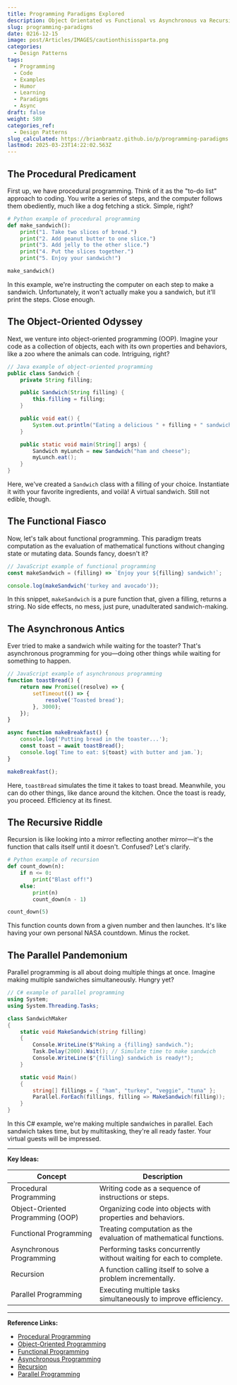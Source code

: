```yaml
---
title: Programming Paradigms Explored
description: Object Orientated vs Functional vs Asynchronous va Recursive vs Parallel
slug: programming-paradigms
date: 0216-12-15
image: post/Articles/IMAGES/cautionthisissparta.png
categories:
  - Design Patterns
tags:
  - Programming
  - Code
  - Examples
  - Humor
  - Learning
  - Paradigms
  - Async
draft: false
weight: 589
categories_ref:
  - Design Patterns
slug_calculated: https://brianbraatz.github.io/p/programming-paradigms
lastmod: 2025-03-23T14:22:02.563Z
---
```

## The Procedural Predicament

First up, we have procedural programming. Think of it as the "to-do list" approach to coding. You write a series of steps, and the computer follows them obediently, much like a dog fetching a stick. Simple, right?

```python
# Python example of procedural programming
def make_sandwich():
    print("1. Take two slices of bread.")
    print("2. Add peanut butter to one slice.")
    print("3. Add jelly to the other slice.")
    print("4. Put the slices together.")
    print("5. Enjoy your sandwich!")

make_sandwich()
```

In this example, we're instructing the computer on each step to make a sandwich. Unfortunately, it won't actually make you a sandwich, but it'll print the steps. Close enough.

## The Object-Oriented Odyssey

Next, we venture into object-oriented programming (OOP). Imagine your code as a collection of objects, each with its own properties and behaviors, like a zoo where the animals can code. Intriguing, right?

```java
// Java example of object-oriented programming
public class Sandwich {
    private String filling;

    public Sandwich(String filling) {
        this.filling = filling;
    }

    public void eat() {
        System.out.println("Eating a delicious " + filling + " sandwich.");
    }

    public static void main(String[] args) {
        Sandwich myLunch = new Sandwich("ham and cheese");
        myLunch.eat();
    }
}
```

Here, we've created a `Sandwich` class with a filling of your choice. Instantiate it with your favorite ingredients, and voilà! A virtual sandwich. Still not edible, though.

## The Functional Fiasco

Now, let's talk about functional programming. This paradigm treats computation as the evaluation of mathematical functions without changing state or mutating data. Sounds fancy, doesn't it?

```javascript
// JavaScript example of functional programming
const makeSandwich = (filling) => `Enjoy your ${filling} sandwich!`;

console.log(makeSandwich('turkey and avocado'));
```

In this snippet, `makeSandwich` is a pure function that, given a filling, returns a string. No side effects, no mess, just pure, unadulterated sandwich-making.

## The Asynchronous Antics

Ever tried to make a sandwich while waiting for the toaster? That's asynchronous programming for you—doing other things while waiting for something to happen.

```javascript
// JavaScript example of asynchronous programming
function toastBread() {
    return new Promise((resolve) => {
        setTimeout(() => {
            resolve('Toasted bread');
        }, 3000);
    });
}

async function makeBreakfast() {
    console.log('Putting bread in the toaster...');
    const toast = await toastBread();
    console.log(`Time to eat: ${toast} with butter and jam.`);
}

makeBreakfast();
```

Here, `toastBread` simulates the time it takes to toast bread. Meanwhile, you can do other things, like dance around the kitchen. Once the toast is ready, you proceed. Efficiency at its finest.

## The Recursive Riddle

Recursion is like looking into a mirror reflecting another mirror—it's the function that calls itself until it doesn't. Confused? Let's clarify.

```python
# Python example of recursion
def count_down(n):
    if n <= 0:
        print("Blast off!")
    else:
        print(n)
        count_down(n - 1)

count_down(5)
```

This function counts down from a given number and then launches. It's like having your own personal NASA countdown. Minus the rocket.

## The Parallel Pandemonium

Parallel programming is all about doing multiple things at once. Imagine making multiple sandwiches simultaneously. Hungry yet?

```csharp
// C# example of parallel programming
using System;
using System.Threading.Tasks;

class SandwichMaker
{
    static void MakeSandwich(string filling)
    {
        Console.WriteLine($"Making a {filling} sandwich.");
        Task.Delay(2000).Wait(); // Simulate time to make sandwich
        Console.WriteLine($"{filling} sandwich is ready!");
    }

    static void Main()
    {
        string[] fillings = { "ham", "turkey", "veggie", "tuna" };
        Parallel.ForEach(fillings, filling => MakeSandwich(filling));
    }
}
```

In this C# example, we're making multiple sandwiches in parallel. Each sandwich takes time, but by multitasking, they're all ready faster. Your virtual guests will be impressed.

<!-- 
## The Conclusion Conundrum

We've journeyed through various programming paradigms, each with its own flavor and quirks. Whether you're organizing your code like a to-do list, creating a zoo of objects, embracing mathematical purity, multitasking like a pro, or getting lost in mirrors, there's a paradigm for you.

Remember, the best way to master these paradigms is to practice, experiment, and, most importantly, have fun. And maybe, just maybe, make a real sandwich to fuel your coding adventures.

Bon appétit!
-->

***

**Key Ideas:**

| Concept                           | Description                                                         |
| --------------------------------- | ------------------------------------------------------------------- |
| Procedural Programming            | Writing code as a sequence of instructions or steps.                |
| Object-Oriented Programming (OOP) | Organizing code into objects with properties and behaviors.         |
| Functional Programming            | Treating computation as the evaluation of mathematical functions.   |
| Asynchronous Programming          | Performing tasks concurrently without waiting for each to complete. |
| Recursion                         | A function calling itself to solve a problem incrementally.         |
| Parallel Programming              | Executing multiple tasks simultaneously to improve efficiency.      |

***

**Reference Links:**

* [Procedural Programming](https://en.wikipedia.org/wiki/Procedural_programming)
* [Object-Oriented Programming](https://en.wikipedia.org/wiki/Object-oriented_programming)
* [Functional Programming](https://en.wikipedia.org/wiki/Functional_programming)
* [Asynchronous Programming](https://en.wikipedia.org/wiki/Asynchronous_programming)
* [Recursion](https://en.wikipedia.org/wiki/Recursion_\(computer_science\))
* [Parallel Programming](https://en.wikipedia.org/wiki/Parallel_computing)
